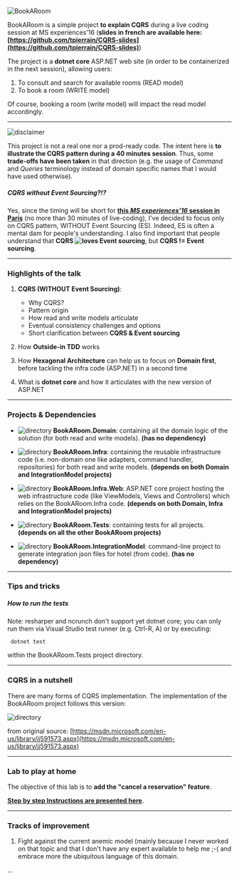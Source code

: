 ![BookARoom](https://github.com/tpierrain/cqrs/blob/master/images/bookARoom.gif?raw=true)

BookARoom is a simple project __to explain CQRS__ during a live coding session at MS experiences'16 (__slides in french are available here: [https://github.com/tpierrain/CQRS-slides](https://github.com/tpierrain/CQRS-slides)__)

The project is a __dotnet core__ ASP.NET web site (in order to be containerized in the next session), allowing users:

1. To consult and search for available rooms (READ model)
2. To book a room (WRITE model)

Of course, booking a room (write model) will impact the read model accordingly.

---
![disclaimer](https://github.com/tpierrain/cqrs/blob/master/images/disclaimer.gif?raw=true)

This project is not a real one nor a prod-ready code. The intent here is __to illustrate the CQRS pattern during a 40 minutes session__. Thus, some __trade-offs have been taken__ in that direction (e.g. the usage of *Command* and *Queries* terminology instead of domain specific names that I would have used otherwise).

##### CQRS without Event Sourcing?!?
Yes, since the timing will be short for __[this *MS experiences'16* session in Paris](https://experiences.microsoft.fr/Event/speaker/thomas-pierrain/e11c8e2e-f572-e611-80c3-000d3a2229a6)__ (no more than 30 minutes of live-coding), I've decided to focus only on CQRS pattern, WITHOUT Event Sourcing (ES). Indeed, ES is often a mental dam for people's understanding. 
I also find important that people understand that __CQRS ![loves](https://github.com/tpierrain/cqrs/blob/master/images/heart.png?raw=true) Event sourcing__, but __CQRS != Event sourcing__.

---

### Highlights of the talk

1. __CQRS (WITHOUT Event Sourcing)__:
    - Why CQRS?
    - Pattern origin
    - How read and write models articulate
    - Eventual consistency challenges and options
    - Short clarification between __CQRS & Event sourcing__
    
1. How __Outside-in TDD__ works
1. How __Hexagonal Architecture__ can help us to focus on __Domain first__, before tackling the infra code (ASP.NET) in a second time
1. What is __dotnet core__ and how it articulates with the new version of ASP.NET


---

### Projects & Dependencies
- ![directory](https://github.com/tpierrain/cqrs/blob/master/images/directory.png?raw=true) __BookARoom.Domain__:  containing all the domain logic of the solution (for both read and write models). __(has no dependency)__

- ![directory](https://github.com/tpierrain/cqrs/blob/master/images/directory.png?raw=true) __BookARoom.Infra__: containing the reusable infrastructure code (i.e. non-domain one like adapters, command handler, repositories) for both read and write models. __(depends on both Domain and IntegrationModel projects)__

- ![directory](https://github.com/tpierrain/cqrs/blob/master/images/directory.png?raw=true) __BookARoom.Infra.Web__: ASP.NET core project hosting the web infrastructure code (like ViewModels, Views and Controllers) which relies on the BookARoom.Infra code. __(depends on both Domain, Infra and IntegrationModel projects)__

- ![directory](https://github.com/tpierrain/cqrs/blob/master/images/directory.png?raw=true) __BookARoom.Tests__: containing tests for all projects. __(depends on all the other BookARoom projects)__

- ![directory](https://github.com/tpierrain/cqrs/blob/master/images/directory.png?raw=true) __BookARoom.IntegrationModel__: command-line project to generate integration json files for hotel (from code). __(has no dependency)__

---

### Tips and tricks

##### How to run the tests

Note: resharper and ncrunch don't support yet dotnet core; you can only run them via Visual Studio test runner (e.g. Ctrl-R, A) or by executing:

     dotnet test 

within the BookARoom.Tests project directory.

---

### CQRS in a nutshell

There are many forms of CQRS implementation. The implementation of the BookARoom project follows this version:

![directory](https://github.com/tpierrain/cqrs/blob/master/images/CQRSdiagram.png?raw=true)

from original source: [https://msdn.microsoft.com/en-us/library/jj591573.aspx](https://msdn.microsoft.com/en-us/library/jj591573.aspx)

---
### Lab to play at home

The objective of this lab is to __add the "cancel a reservation" feature__.

__[Step by step Instructions are presented here](LabInstructions.md)__.

---

### Tracks of improvement

1. Fight against the current anemic model (mainly because I never worked on that topic and that I don't have any expert available to help me ;-( and embrace more the ubiquitous language of this domain.

...
